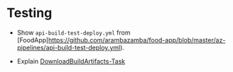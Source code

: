 # Testing

- Show `api-build-test-deploy.yml` from [FoodApp]https://github.com/arambazamba/food-app/blob/master/az-pipelines/api-build-test-deploy.yml). 

- Explain [DownloadBuildArtifacts-Task](https://docs.microsoft.com/en-us/azure/devops/pipelines/tasks/utility/download-build-artifacts?view=azure-devops)
